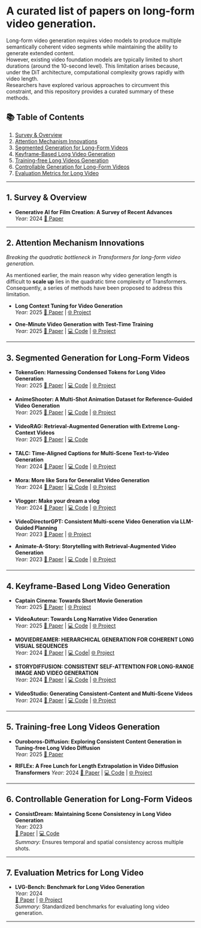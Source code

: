 # A curated list of papers on **long-form video generation**.

Long-form video generation requires video models to produce multiple semantically coherent video segments while maintaining the ability to generate extended content.   
However, existing video foundation models are typically limited to short durations (around the 10-second level). This limitation arises because, under the DiT architecture, computational complexity grows rapidly with video length.   
Researchers have explored various approaches to circumvent this constraint, and this repository provides a curated summary of these methods.

## 📚 Table of Contents
1. [Survey & Overview](#1-survey--overview)
2. [Attention Mechanism Innovations](#2-attention-mechanism-innovations)
3. [Segmented Generation for Long-Form Videos](#3-segmented-generation-for-long-form-videos)
4. [Keyframe-Based Long Video Generation](#4-keyframe-based-long-video-generation)
5. [Training-free Long Videos Generation](#5-training-free-Long-Videos-Generation)
6. [Controllable Generation for Long-Form Videos](#6-controllable-generation-for-long-form-videos)
7. [Evaluation Metrics for Long Video](#7-evaluation-metrics-for-long-video)

---

## 1. Survey & Overview
- **Generative AI for Film Creation: A Survey of Recent Advances**  
  *Year:* 2024  [📄 Paper](https://arxiv.org/abs/2504.08296) 

---

## 2. Attention Mechanism Innovations
*Breaking the quadratic bottleneck in Transformers for long-form video generation.*

As mentioned earlier, the main reason why video generation length is difficult to **scale up** lies in the quadratic time complexity of Transformers. Consequently, a series of methods have been proposed to address this limitation.

- **Long Context Tuning for Video Generation**  
  *Year:* 2025  [📄 Paper](https://arxiv.org/abs/2503.10589) | [🌐 Project](https://guoyww.github.io/projects/long-context-video/)

- **One-Minute Video Generation with Test-Time Training**  
  *Year:* 2025  [📄 Paper](https://arxiv.org/abs/2504.05298) | [💻 Code](https://github.com/test-time-training/ttt-video-dit)  | [🌐 Project](https://test-time-training.github.io/video-dit/)


---

## 3. Segmented Generation for Long-Form Videos

- **TokensGen: Harnessing Condensed Tokens for Long Video Generation**  
  *Year:* 2025  [📄 Paper](https://arxiv.org/abs/2507.15728) | [💻 Code](https://github.com/Vicky0522/TokensGen) | [🌐 Project](https://vicky0522.github.io/tokensgen-webpage/)

- **AnimeShooter: A Multi-Shot Animation Dataset for Reference-Guided Video Generation**  
  *Year:* 2025  [📄 Paper](https://arxiv.org/abs/2506.03126) | [💻 Code](https://github.com/qiulu66/Anime-Shooter?tab=readme-ov-file)  | [🌐 Project](https://qiulu66.github.io/animeshooter/)

- **VideoRAG: Retrieval-Augmented Generation with Extreme Long-Context Videos**  
  *Year:* 2025  [📄 Paper](https://arxiv.org/abs/2502.01549) | [💻 Code](https://github.com/HKUDS/Vimo)
  
- **TALC: Time-Aligned Captions for Multi-Scene Text-to-Video Generation**  
  *Year:* 2024  [📄 Paper](https://arxiv.org/abs/2405.04682) | [💻 Code](https://github.com/Hritikbansal/talc)  | [🌐 Project](https://talc-mst2v.github.io/)

- **Mora: More like Sora for Generalist Video Generation**  
  *Year:* 2024  [📄 Paper](https://arxiv.org/abs/2403.13248) | [💻 Code](https://github.com/lichao-sun/Mora)  | [🌐 Project](https://llizhaoxu.github.io/moraframework/)
  
- **Vlogger: Make your dream a vlog**  
  *Year:* 2024  [📄 Paper](https://arxiv.org/abs/2401.09414) | [💻 Code](https://github.com/Vchitect/Vlogger)  | [🌐 Project](https://zhuangshaobin.github.io/Vlogger.github.io/)
  
- **VideoDirectorGPT: Consistent Multi-scene Video Generation via LLM-Guided Planning**  
  *Year:* 2023  [📄 Paper](https://arxiv.org/abs/2309.15091) | [🌐 Project](https://videodirectorgpt.github.io/)  

- **Animate-A-Story: Storytelling with Retrieval-Augmented Video Generation**  
  *Year:* 2023  [📄 Paper](https://arxiv.org/abs/2307.06940) | [💻 Code](https://github.com/AILab-CVC/Animate-A-Story)  | [🌐 Project](https://ailab-cvc.github.io/Animate-A-Story/)



---

## 4. Keyframe-Based Long Video Generation

- **Captain Cinema: Towards Short Movie Generation**  
  *Year:* 2025  [📄 Paper](https://arxiv.org/abs/2507.18634) | [🌐 Project](https://thecinema.ai/)

- **VideoAuteur: Towards Long Narrative Video Generation**  
  *Year:* 2025  [📄 Paper](https://arxiv.org/abs/2501.06173) | [💻 Code](https://github.com/lambert-x/VideoAuteur)  | [🌐 Project](https://videoauteur.github.io/)

- **MOVIEDREAMER: HIERARCHICAL GENERATION FOR COHERENT LONG VISUAL SEQUENCES**  
  *Year:* 2024  [📄 Paper](https://arxiv.org/abs/2407.16655) | [💻 Code](https://github.com/aim-uofa/MovieDreamer)| [🌐 Project](https://aim-uofa.github.io/MovieDreamer/)
   
- **STORYDIFFUSION: CONSISTENT SELF-ATTENTION FOR LONG-RANGE IMAGE AND VIDEO GENERATION**  
  *Year:* 2024  [📄 Paper](https://arxiv.org/abs/2405.01434) | [💻 Code](https://github.com/HVision-NKU/StoryDiffusion)  | [🌐 Project](https://storydiffusion.github.io/)

- **VideoStudio: Generating Consistent-Content and Multi-Scene Videos**  
  *Year:* 2024  [📄 Paper](https://arxiv.org/abs/2401.01256) | [💻 Code](https://github.com/FuchenUSTC/VideoStudio)  | [🌐 Project](https://vidstudio.github.io/)

---

## 5. Training-free Long Videos Generation

- **Ouroboros-Diffusion: Exploring Consistent Content Generation in Tuning-free Long Video Diffusion**  
  *Year:* 2025  [📄 Paper](https://arxiv.org/abs/2501.09019)

- **RIFLEx: A Free Lunch for Length Extrapolation in Video Diffusion Transformers**
  *Year:* 2024  [📄 Paper](https://arxiv.org/abs/2502.15894) | [💻 Code](https://github.com/thu-ml/RIFLEx)  | [🌐 Project](https://riflex-video.github.io/)

---

## 6. Controllable Generation for Long-Form Videos

- **ConsistDream: Maintaining Scene Consistency in Long Video Generation**  
  *Year:* 2023  
  [📄 Paper](link) | [💻 Code](link)  
  *Summary:* Ensures temporal and spatial consistency across multiple shots.

---

## 7. Evaluation Metrics for Long Video
- **LVG-Bench: Benchmark for Long Video Generation**  
  *Year:* 2024  
  [📄 Paper](link) | [🌐 Project](link)  
  *Summary:* Standardized benchmarks for evaluating long video generation.

---
